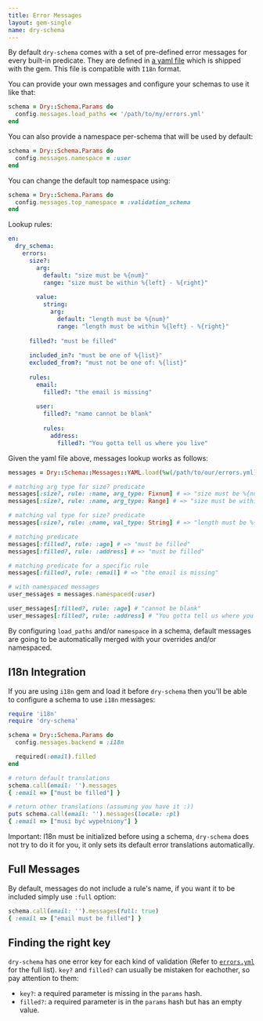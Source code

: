 ```yaml
---
title: Error Messages
layout: gem-single
name: dry-schema
---
```


By default `dry-schema` comes with a set of pre-defined error messages for every built-in predicate. They are defined in [a yaml file](https://github.com/dry-rb/dry-schema/blob/master/config/errors.yml) which is shipped with the gem. This file is compatible with `I18n` format.

You can provide your own messages and configure your schemas to use it like that:

```ruby
schema = Dry::Schema.Params do
  config.messages.load_paths << '/path/to/my/errors.yml'
end
```

You can also provide a namespace per-schema that will be used by default:

```ruby
schema = Dry::Schema.Params do
  config.messages.namespace = :user
end
```

You can change the default top namespace using:

```ruby
schema = Dry::Schema.Params do
  config.messages.top_namespace = :validation_schema
end
``` 

Lookup rules:

```yaml
en:
  dry_schema:
    errors:
      size?:
        arg:
          default: "size must be %{num}"
          range: "size must be within %{left} - %{right}"
  
        value:
          string:
            arg:
              default: "length must be %{num}"
              range: "length must be within %{left} - %{right}"
  
      filled?: "must be filled"
  
      included_in?: "must be one of %{list}"
      excluded_from?: "must not be one of: %{list}"
  
      rules:
        email:
          filled?: "the email is missing"
  
        user:
          filled?: "name cannot be blank"
  
          rules:
            address:
              filled?: "You gotta tell us where you live"
```

Given the yaml file above, messages lookup works as follows:

```ruby
messages = Dry::Schema::Messages::YAML.load(%w(/path/to/our/errors.yml))

# matching arg type for size? predicate
messages[:size?, rule: :name, arg_type: Fixnum] # => "size must be %{num}"
messages[:size?, rule: :name, arg_type: Range] # => "size must be within %{left} - %{right}"

# matching val type for size? predicate
messages[:size?, rule: :name, val_type: String] # => "length must be %{num}"

# matching predicate
messages[:filled?, rule: :age] # => "must be filled"
messages[:filled?, rule: :address] # => "must be filled"

# matching predicate for a specific rule
messages[:filled?, rule: :email] # => "the email is missing"

# with namespaced messages
user_messages = messages.namespaced(:user)

user_messages[:filled?, rule: :age] # "cannot be blank"
user_messages[:filled?, rule: :address] # "You gotta tell us where you live"
```

By configuring `load_paths` and/or `namespace` in a schema, default messages are going to be automatically merged with your overrides and/or namespaced.

## I18n Integration

If you are using `i18n` gem and load it before `dry-schema` then you'll be able to configure a schema to use `i18n` messages:

```ruby
require 'i18n'
require 'dry-schema'

schema = Dry::Schema.Params do
  config.messages.backend = :i18n

  required(:email).filled
end

# return default translations
schema.call(email: '').messages
{ :email => ["must be filled"] }

# return other translations (assuming you have it :))
puts schema.call(email: '').messages(locale: :pl)
{ :email => ["musi być wypełniony"] }
```

Important: I18n must be initialized before using a schema, `dry-schema` does not try to do it for you, it only sets its default error translations automatically.

## Full Messages

By default, messages do not include a rule's name, if you want it to be included simply use `:full` option:

```ruby
schema.call(email: '').messages(full: true)
{ :email => ["email must be filled"] }
```

## Finding the right key

`dry-schema` has one error key for each kind of validation (Refer to [`errors.yml`](https://github.com/dry-rb/dry-schema/blob/master/config/errors.yml) for the full list). `key?` and `filled?` can usually be mistaken for eachother, so pay attention to them:

- `key?`: a required parameter is missing in the `params` hash.
- `filled?`: a required parameter is in the `params` hash but has an empty value.
